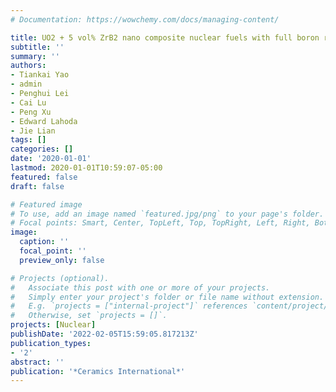 ```yaml
---
# Documentation: https://wowchemy.com/docs/managing-content/

title: UO2 + 5 vol% ZrB2 nano composite nuclear fuels with full boron retention and enhanced oxidation resistance
subtitle: ''
summary: ''
authors:
- Tiankai Yao
- admin
- Penghui Lei
- Cai Lu
- Peng Xu
- Edward Lahoda
- Jie Lian
tags: []
categories: []
date: '2020-01-01'
lastmod: 2020-01-01T10:59:07-05:00
featured: false
draft: false

# Featured image
# To use, add an image named `featured.jpg/png` to your page's folder.
# Focal points: Smart, Center, TopLeft, Top, TopRight, Left, Right, BottomLeft, Bottom, BottomRight.
image:
  caption: ''
  focal_point: ''
  preview_only: false

# Projects (optional).
#   Associate this post with one or more of your projects.
#   Simply enter your project's folder or file name without extension.
#   E.g. `projects = ["internal-project"]` references `content/project/deep-learning/index.md`.
#   Otherwise, set `projects = []`.
projects: [Nuclear]
publishDate: '2022-02-05T15:59:05.817213Z'
publication_types:
- '2'
abstract: ''
publication: '*Ceramics International*'
---
```

